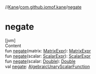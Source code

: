 //[Kane](../index.md)/[com.github.jomof.kane](index.md)/[negate](negate.md)



# negate  
[jvm]  
Content  
fun [negate](negate.md)(matrix: [MatrixExpr](-matrix-expr/index.md)): [MatrixExpr](-matrix-expr/index.md)  
fun [negate](negate.md)(scalar: [ScalarExpr](-scalar-expr/index.md)): [ScalarExpr](-scalar-expr/index.md)  
fun [negate](negate.md)(scalar: [Double](https://kotlinlang.org/api/latest/jvm/stdlib/kotlin/-double/index.html)): [Double](https://kotlinlang.org/api/latest/jvm/stdlib/kotlin/-double/index.html)  
val [negate](negate.md): [AlgebraicUnaryScalarFunction](../com.github.jomof.kane.impl.functions/-algebraic-unary-scalar-function/index.md)  



